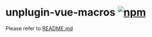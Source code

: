 # unplugin-vue-macros [![npm](https://img.shields.io/npm/v/unplugin-vue-macros.svg)](https://npmjs.com/package/unplugin-vue-macros)

Please refer to [README.md](https://github.com/sxzz/unplugin-vue-macros#readme)

